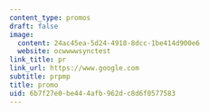```yaml
---
content_type: promos
draft: false
image:
  content: 24ac45ea-5d24-4918-8dcc-1be414d900e6
  website: ocwwwwsynctest
link_title: pr
link_url: https://www.google.com
subtitle: prpmp
title: promo
uid: 6b7f27e0-be44-4afb-962d-c8d6f0577583
---
```

